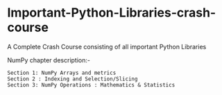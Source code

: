 # Important-Python-Libraries-crash-course
A Complete Crash Course consisting of all important Python Libraries 

NumPy chapter description:-

    Section 1: NumPy Arrays and metrics 
    Section 2 : Indexing and Selection/Slicing 
    Section 3: NumPy Operations : Mathematics & Statistics 
